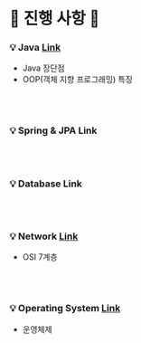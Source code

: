 # 🌈 진행 사항 🍊

### 💡 Java <a href="https://github.com/breaking-interviews/interview-study/tree/main/%EA%B7%9C%EB%A6%AC/Java"> Link </a>
- Java 장단점
- OOP(객체 지향 프로그래밍) 특징

<br><br>
### 💡 Spring & JPA Link

<br><br>
### 💡 Database Link

<br><br>
### 💡 Network <a href="https://github.com/breaking-interviews/interview-study/tree/main/%EA%B7%9C%EB%A6%AC/Network"> Link </a>
- OSI 7계층

<br><br>
### 💡 Operating System <a href="https://github.com/breaking-interviews/interview-study/tree/main/%EA%B7%9C%EB%A6%AC/OS"> Link </a>
- 운영체제
